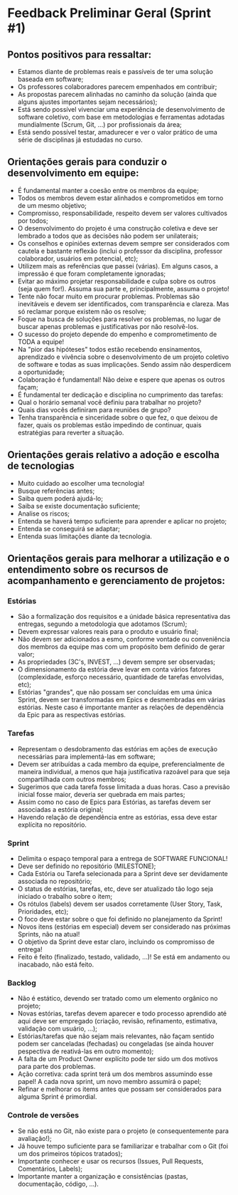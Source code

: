 # Feedback Preliminar Geral (Sprint #1)

## Pontos positivos para ressaltar:
 - Estamos diante de problemas reais e passíveis de ter uma solução baseada em software;
 - Os professores colaboradores parecem empenhados em contribuir;
 - As propostas parecem alinhadas no caminho da solução (ainda que alguns ajustes importantes sejam necessários);
 - Está sendo possível vivenciar uma experiência de desenvolvimento de software coletivo, com base em metodologias e ferramentas adotadas mundialmente (Scrum, Git, ...) por profissionais da área;
 - Está sendo possível testar, amadurecer e ver o valor prático de uma série de disciplinas já estudadas no curso.

## Orientações gerais para conduzir o desenvolvimento em equipe:
 - É fundamental manter a coesão entre os membros da equipe;
 - Todos os membros devem estar alinhados e comprometidos em torno de um mesmo objetivo;
 - Compromisso, responsabilidade, respeito devem ser valores cultivados por todos;
 - O desenvolvimento do projeto é uma construção coletiva e deve ser lembrado a todos que as decisões não podem ser unilaterais;
 - Os conselhos e opiniões externas devem sempre ser considerados com cautela e bastante reflexão (inclui o professor da disciplina, professor colaborador, usuários em potencial, etc);
 - Utilizem mais as referências que passei (várias). Em alguns casos, a impressão é que foram completamente ignoradas;
 - Evitar ao máximo projetar responsabilidade e culpa sobre os outros (seja quem for!). Assuma sua parte e, principalmente, assuma o projeto! 
 - Tente não focar muito em procurar problemas. Problemas são inevitáveis e devem ser identificados, com transparência e clareza. Mas só reclamar porque existem não os resolve;
 - Foque na busca de soluções para resolver os problemas, no lugar de buscar apenas problemas e justificativas por não resolvê-los.
 - O sucesso do projeto depende do empenho e comprometimento de TODA a equipe!
 - Na "pior das hipóteses" todos estão recebendo ensinamentos, aprendizado e vivência sobre o desenvolvimento de um projeto coletivo de software e todas as suas implicações. Sendo assim não desperdicem a oportunidade;
 - Colaboração é fundamental! Não deixe e espere que apenas os outros façam;
 - É fundamental ter dedicação e disciplina no cumprimento das tarefas:
  - Qual o horário semanal você definiu para trabalhar no projeto?
  - Quais dias vocês definiram para reuniões de grupo?
 - Tenha transparência e sinceridade sobre o que fez, o que deixou de fazer, quais os problemas estão impedindo de continuar, quais estratégias para reverter a situação.

## Orientações gerais relativo a adoção e escolha de tecnologias
 - Muito cuidado ao escolher uma tecnologia!
 - Busque referências antes;
 - Saiba quem poderá ajudá-lo;
 - Saiba se existe documentação suficiente;
 - Analise os riscos;
 - Entenda se haverá tempo suficiente para aprender e aplicar no projeto;
 - Entenda se conseguirá se adaptar;
 - Entenda suas limitações diante da tecnologia.

## Orientaçẽos gerais para melhorar a utilização e o entendimento sobre os recursos de acompanhamento e gerenciamento de projetos:

### Estórias
  - São a formalização dos requisitos e a únidade básica representativa das entregas, segundo a metodologia que adotamos (Scrum);
  - Devem expressar valores reais para o produto e usuário final;
  - Não devem ser adicionados a esmo, conforme vontade ou conveniência dos membros da equipe mas com um propósito bem definido de gerar valor;
  - As propriedades (3C's, INVEST, ...) devem sempre ser observadas;
  - O dimensionamento da estória deve levar em conta vários fatores (complexidade, esforço necessário, quantidade de tarefas envolvidas, etc);
  - Estórias "grandes", que não possam ser concluídas em uma única Sprint, devem ser transformadas em Epics e desmembradas em várias estórias. Neste caso é importante manter as relações de dependência da Epic para as respectivas estórias.

### Tarefas
  - Representam o desdobramento das estórias em ações de execução necessárias para implementá-las em software;
  - Devem ser atribuídas a cada membro da equipe, preferencialmente de maneira individual, a menos que haja justificativa razoável para que seja compartilhada com outros membros;
  - Sugerimos que cada tarefa fosse limitada a duas horas. Caso a previsão inicial fosse maior, deveria ser quebrada em mais partes;
  - Assim como no caso de Epics para Estórias, as tarefas devem ser associadas a estória original;
  - Havendo relação de dependência entre as estórias, essa deve estar explícita no repositório.

### Sprint
  - Delimita o espaço temporal para a entrega de SOFTWARE FUNCIONAL!
  - Deve ser definido no repositório (MILESTONE);
  - Cada Estória ou Tarefa selecionada para a Sprint deve ser devidamente associada no repositório;
  - O status de estórias, tarefas, etc, deve ser atualizado tão logo seja iniciado o trabalho sobre o item;
  - Os rótulos (labels) devem ser usados corretamente (User Story, Task, Prioridades, etc);
  - O foco deve estar sobre o que foi definido no planejamento da Sprint!
  - Novos itens (estórias em especial) devem ser considerado nas próximas Sprints, não na atual!
  - O objetivo da Sprint deve estar claro, incluindo os compromisso de entrega!
  - Feito é feito (finalizado, testado, validado, ...)! Se está em andamento ou inacabado, não está feito.

### Backlog
  - Não é estático, devendo ser tratado como um elemento orgânico no projeto;
  - Novas estórias, tarefas devem aparecer e todo processo aprendido até aqui deve ser empregado (criação, revisão, refinamento, estimativa, validação com usuário, ...);
  - Estórias/tarefas que não sejam mais relevantes, não façam sentido podem ser canceladas (fechadas) ou congeladas (se ainda houver pespectiva de reativá-las em outro momento);
  - A falta de um Product Owner explícito pode ter sido um dos motivos para parte dos problemas.
   - Ação corretiva: cada sprint terá um dos membros assumindo esse papel! A cada nova sprint, um novo membro assumirá o papel;
  - Refinar e melhorar os items antes que possam ser considerados para alguma Sprint é primordial.

### Controle de versões
  - Se não está no Git, não existe para o projeto (e consequentemente para avaliação!);
  - Já houve tempo suficiente para se familiarizar e trabalhar com o Git (foi um dos primeiros tópicos tratados);
  - Importante conhecer e usar os recursos (Issues, Pull Requests, Comentários, Labels);
  - Importante manter a organização e consistências (pastas, documentação, código, ...).

    